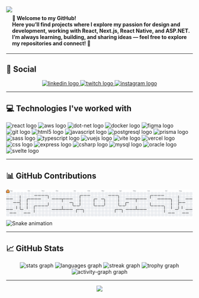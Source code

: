 <br clear="both">

<img align="left" height="100" src="https://cdn.picrew.me/shareImg/org/202508/2141620_JvGoxpnz.png" />

###

<h4 align="left">
  👋 Welcome to my GitHub!<br>
  Here you’ll find projects where I explore my passion for design and development, working with React, Next.js, React Native, and ASP.NET.<br>
  I’m always learning, building, and sharing ideas — feel free to explore my repositories and connect! 🚀
</h4>

---

## 📳 Social

<div align="center">
  <a href="https://www.linkedin.com/in/arley-do-nascimento-vinagre" target="_blank">
    <img src="https://raw.githubusercontent.com/maurodesouza/profile-readme-generator/master/src/assets/icons/social/linkedin/default.svg" width="52" height="40" alt="linkedin logo" />
  </a>
  <a href="https://www.twitch.tv/choquitobolado" target="_blank">
    <img src="https://raw.githubusercontent.com/maurodesouza/profile-readme-generator/master/src/assets/icons/social/twitch/default.svg" width="52" height="40" alt="twitch logo" />
  </a>
  <a href="https://www.instagram.com/ar.ley_cb" target="_blank">
    <img src="https://raw.githubusercontent.com/maurodesouza/profile-readme-generator/master/src/assets/icons/social/instagram/default.svg" width="52" height="40" alt="instagram logo" />
  </a>
</div>

---

## 💻 Technologies I've worked with

<div align="left">
  <img src="https://skillicons.dev/icons?i=react" height="56" alt="react logo" />
  <img src="https://cdn.jsdelivr.net/gh/devicons/devicon/icons/amazonwebservices/amazonwebservices-plain-wordmark.svg" height="56" alt="aws logo" />
  <img src="https://cdn.simpleicons.org/dotnet/512BD4" height="56" alt="dot-net logo" />
  <img src="https://cdn.simpleicons.org/docker/2496ED" height="56" alt="docker logo" />
  <img src="https://cdn.simpleicons.org/figma/F24E1E" height="56" alt="figma logo" />
  <img src="https://cdn.simpleicons.org/git/F05032" height="56" alt="git logo" />
  <img src="https://cdn.simpleicons.org/html5/E34F26" height="56" alt="html5 logo" />
  <img src="https://cdn.simpleicons.org/javascript/F7DF1E" height="56" alt="javascript logo" />
  <img src="https://cdn.simpleicons.org/postgresql/4169E1" height="56" alt="postgresql logo" />
  <img src="https://cdn.simpleicons.org/prisma/2D3748" height="56" alt="prisma logo" />
  <img src="https://cdn.simpleicons.org/sass/CC6699" height="56" alt="sass logo" />
  <img src="https://cdn.simpleicons.org/typescript/3178C6" height="56" alt="typescript logo" />
  <img src="https://cdn.simpleicons.org/vuedotjs/4FC08D" height="56" alt="vuejs logo" />
  <img src="https://cdn.simpleicons.org/vite/646CFF" height="56" alt="vite logo" />
  <img src="https://cdn.simpleicons.org/vercel/000000" height="56" alt="vercel logo" />
  <img src="https://cdn.simpleicons.org/css/1572B6" height="56" alt="css logo" />
  <img src="https://cdn.simpleicons.org/express/000000" height="56" alt="express logo" />
  <img src="https://skillicons.dev/icons?i=cs" height="56" alt="csharp logo" />
  <img src="https://cdn.jsdelivr.net/gh/devicons/devicon/icons/mysql/mysql-original-wordmark.svg" height="56" alt="mysql logo" />
  <img src="https://cdn.jsdelivr.net/gh/devicons/devicon/icons/oracle/oracle-original.svg" height="56" alt="oracle logo" />
  <img src="https://cdn.jsdelivr.net/gh/devicons/devicon/icons/svelte/svelte-original.svg" height="56" alt="svelte logo" />
</div>

---

## 📊 GitHub Contributions

<picture>
  <source media="(prefers-color-scheme: dark)" srcset="https://raw.githubusercontent.com/arley-chock/arley-chock/output/pacman-contribution-graph-dark.svg">
  <source media="(prefers-color-scheme: light)" srcset="https://raw.githubusercontent.com/arley-chock/arley-chock/output/pacman-contribution-graph.svg">
  <img alt="pacman contribution graph" src="https://raw.githubusercontent.com/arley-chock/arley-chock/output/pacman-contribution-graph.svg">
</picture>

<img src="https://raw.githubusercontent.com/arley-chock/arley-chock/output/snake.svg" alt="Snake animation" />

---

## 📈 GitHub Stats


<div align="center">
  <img src="https://github-readme-stats.vercel.app/api?username=arley-chock&hide_title=false&hide_rank=false&show_icons=true&include_all_commits=true&count_private=true&disable_animations=false&theme=tokyonight&locale=en&hide_border=false&order=1" height="150" alt="stats graph"  />
  <img src="https://github-readme-stats.vercel.app/api/top-langs?username=arley-chock&locale=en&hide_title=false&layout=compact&card_width=320&langs_count=5&theme=tokyonight&hide_border=false&order=2" height="150" alt="languages graph"  />
  <img src="https://streak-stats.demolab.com?user=arley-chock&locale=en&mode=weekly&theme=tokyonight&hide_border=false&border_radius=5&order=3" height="150" alt="streak graph"  />
  <img src="https://github-profile-trophy.vercel.app?username=arley-chock&theme=tokyonight&column=-1&row=1&margin-w=8&margin-h=8&no-bg=false&no-frame=false&order=4" height="150" alt="trophy graph"  />
  <img src="https://github-readme-activity-graph.vercel.app/graph?username=arley-chock&radius=16&theme=react&area=true&order=5" height="300" alt="activity-graph graph"  />
</div>


---

<div align="center">
  <img src="https://visitor-badge.laobi.icu/badge?page_id=arley-chock.arley-chock&" />
</div>
